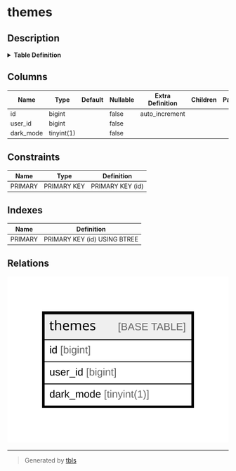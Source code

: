 # themes

## Description

<details>
<summary><strong>Table Definition</strong></summary>

```sql
CREATE TABLE `themes` (
  `id` bigint NOT NULL AUTO_INCREMENT,
  `user_id` bigint NOT NULL,
  `dark_mode` tinyint(1) NOT NULL,
  PRIMARY KEY (`id`)
) ENGINE=InnoDB AUTO_INCREMENT=[Redacted by tbls] DEFAULT CHARSET=utf8mb4 COLLATE=utf8mb4_bin
```

</details>

## Columns

| Name | Type | Default | Nullable | Extra Definition | Children | Parents | Comment |
| ---- | ---- | ------- | -------- | ---------------- | -------- | ------- | ------- |
| id | bigint |  | false | auto_increment |  |  |  |
| user_id | bigint |  | false |  |  |  |  |
| dark_mode | tinyint(1) |  | false |  |  |  |  |

## Constraints

| Name | Type | Definition |
| ---- | ---- | ---------- |
| PRIMARY | PRIMARY KEY | PRIMARY KEY (id) |

## Indexes

| Name | Definition |
| ---- | ---------- |
| PRIMARY | PRIMARY KEY (id) USING BTREE |

## Relations

![er](themes.svg)

---

> Generated by [tbls](https://github.com/k1LoW/tbls)
